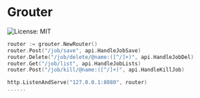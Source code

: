 # Grouter

![License: MIT](https://img.shields.io/github/license/liubang/grouter?style=flat-square)

```go
router := grouter.NewRouter()
router.Post("/job/save", api.HandleJobSave)
router.Delete("/job/delete/@name:([^/]+)", api.HandleJobDel)
router.Get("/job/list", api.HandleJobLists)
router.Post("/job/kill/@name:([^/]+)", api.HandleKillJob)

http.ListenAndServe("127.0.0.1:8080", router)
......
```

